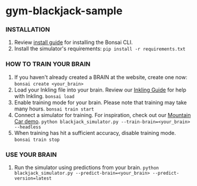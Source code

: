# gym-blackjack-sample

### INSTALLATION
1. Review [install guide](http://docs.bons.ai/getting-started.html#install-prerequisites) for installing the Bonsai CLI.
2. Install the simulator's requirements:
       `pip install -r requirements.txt`

### HOW TO TRAIN YOUR BRAIN
1. If you haven't already created a BRAIN at the website, create one now:
       `bonsai create <your_brain>`
2. Load your Inkling file into your brain. Review our [Inkling Guide](http://docs.bons.ai/inkling.html) for help with Inkling.
       `bonsai load`
3. Enable training mode for your brain. Please note that training may take many hours.
       `bonsai train start`
4. Connect a simulator for training. For inspiration, check out our [Mountain Car demo](https://github.com/BonsaiAI/gym-mountaincar-sample).
       `python blackjack_simulator.py --train-brain=<your_brain> --headless`
5. When training has hit a sufficient accuracy, disable training mode.
       `bonsai train stop`

### USE YOUR BRAIN

1. Run the simulator using predictions from your brain.
       `python blackjack_simulator.py --predict-brain=<your_brain> --predict-version=latest`
